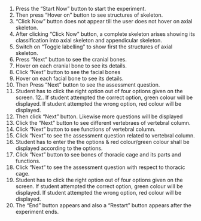 1. Press the “Start Now” button to start the experiment.
2. Then press “Hover on” button to see structures of skeleton.
3. “Click Now” button does not appear till the user does not hover on axial skeleton. 
4. After clicking “Click Now” button, a complete  skeleton arises showing its classification into axial skeleton and appendicular skeleton.
5. Switch on “Toggle labelling” to show first the structures of axial skeleton.
6. Press “Next” button to see the cranial bones. 
7. Hover on each cranial bone to see its details.
8. Click “Next” button to see the facial bones
9.  Hover on each facial bone to see its details.
10.  Then Press “Next” button to see the assessment question.
11. Student has to click the right option out of four options given on the screen.
12.. If student attempted the correct option, green colour will be displayed. If student attempted the wrong option, red colour will be displayed.
13. Then click “Next” button. Likewise more questions will be displayed
14. Click the “Next” button to see different vertebraes of vertebral column.
15. Click “Next” button to see functions of vertebral column.
16. Click “Next” to see the assessment question related to vertebral column.
17. Student has to enter the the options & red colour/green colour shall be displayed according to the options.
18. Click “Next” button to see bones of thoracic cage and its parts and functions.
19. Click “Next” to see the assessment question with respect to thoracic cage.
20. Student has to click the right option out of four options given on the screen.  If student attempted the correct option, green colour will be displayed. If student attempted the wrong option, red colour will be displayed.
21. The “End” button appears and also a “Restart” button appears after the experiment ends.
